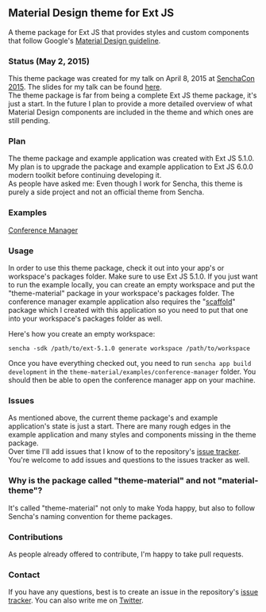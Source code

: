 ## Material Design theme for Ext JS

A theme package for Ext JS that provides styles and custom components that follow Google's [Material Design guideline](http://www.google.com/design/spec/).

### Status (May 2, 2015)

This theme package was created for my talk on April 8, 2015 at [SenchaCon 2015](http://www.senchacon.com/).
The slides for my talk can be found [here](https://speakerdeck.com/steffenhiller/materializing-ext-js).  
The theme package is far from being a complete Ext JS theme package, it's just a start.
In the future I plan to provide a more detailed overview of what Material Design components are included in the theme and which ones are still pending.

### Plan

The theme package and example application was created with Ext JS 5.1.0.
My plan is to upgrade the package and example application to Ext JS 6.0.0 modern toolkit before continuing developing it.  
As people have asked me: Even though I work for Sencha, this theme is purely a side project and not an official theme from Sencha. 

### Examples

[Conference Manager](http://steffen.github.io/theme-material/extjs-5/examples/conference-manager/)

### Usage

In order to use this theme package, check it out into your app's or workspace's packages folder. Make sure to use Ext JS 5.1.0.
If you just want to run the example locally, you can create an empty workspace and put the "theme-material" package in your workspace's packages folder. The conference manager example application also requires the "[scaffold](https://github.com/steffen/scaffold)" package which I created with this application so you need to put that one into your workspace's packages folder as well.

Here's how you create an empty workspace:
```
sencha -sdk /path/to/ext-5.1.0 generate workspace /path/to/workspace
```

Once you have everything checked out, you need to run `sencha app build development` in the `theme-material/examples/conference-manager` folder. You should then be able to open the conference manager app on your machine.

### Issues

As mentioned above, the current theme package's and example application's state is just a start. There are many rough edges in the example application and many styles and components missing in the theme package.  
Over time I'll add issues that I know of to the repository's [issue tracker](https://github.com/steffen/theme-material/issues). You're welcome to add issues and questions to the issues tracker as well.

### Why is the package called "theme-material" and not "material-theme"?

It's called "theme-material" not only to make Yoda happy, but also to follow Sencha's naming convention for theme packages.

### Contributions

As people already offered to contribute, I'm happy to take pull requests.

### Contact

If you have any questions, best is to create an issue in the repository's [issue tracker](https://github.com/steffen/theme-material/issues). You can also write me on [Twitter](https://twitter.com/steffenhiller).

